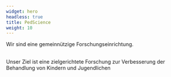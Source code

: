 ```yaml
---
widget: hero
headless: true
title: PedScience
weight: 10
---
```


Wir sind eine gemeinnützige Forschungseinrichtung.

<br>
Unser Ziel ist eine zielgerichtete Forschung zur Verbesserung der Behandlung von Kindern und Jugendlichen